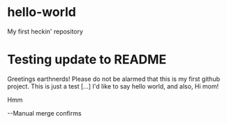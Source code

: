 # hello-world
My first heckin' repository


Testing update to README
=======
Greetings earthnerds!
Please do not be alarmed that this is my first github project.
This is just a test
[...]
I'd like to say hello world, and also, Hi mom!

Hmm

--Manual merge confirms
